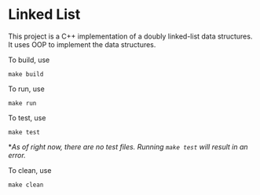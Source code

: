 # Linked List
This project is a C++ implementation of a doubly linked-list data structures. It uses OOP to implement the data structures.

To build, use
```
make build
```

To run, use
```
make run
```

To test, use
```
make test
```
**As of right now, there are no test files. Running `make test` will result in an error.*

To clean, use
```
make clean
```
